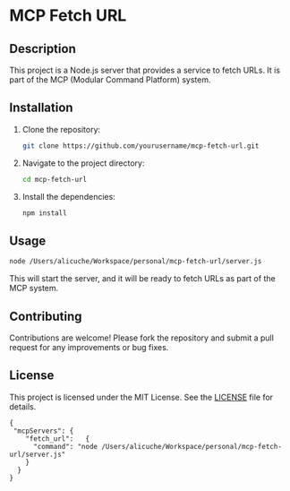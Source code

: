 # MCP Fetch URL

## Description

This project is a Node.js server that provides a service to fetch URLs. It is part of the MCP (Modular Command Platform) system.

## Installation

1. Clone the repository:
   ```bash
   git clone https://github.com/yourusername/mcp-fetch-url.git
   ```
2. Navigate to the project directory:
   ```bash
   cd mcp-fetch-url
   ```
3. Install the dependencies:
   ```bash
   npm install
   ```

## Usage

```bash
node /Users/alicuche/Workspace/personal/mcp-fetch-url/server.js
```

This will start the server, and it will be ready to fetch URLs as part of the MCP system.

## Contributing

Contributions are welcome! Please fork the repository and submit a pull request for any improvements or bug fixes.

## License

This project is licensed under the MIT License. See the [LICENSE](LICENSE) file for details.

```
{
 "mcpServers": {
    "fetch_url":   {
      "command": "node /Users/alicuche/Workspace/personal/mcp-fetch-url/server.js"
    }
  }
}
```
